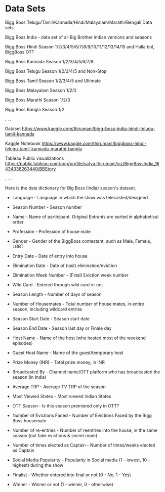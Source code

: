 # Data Sets
Bigg Boss Telugu/Tamil/Kannada/Hindi/Malayalam/Marathi/Bengali Data sets.

Bigg Boss India - data set of all Big Brother Indian versions and seasons


Bigg Boss Hindi Season 1/2/3/4/5/6/7/8/9/10/11/12/13/14/15 and Halla bol, BiggBoss OTT

Bigg Boss Kannada Season 1/2/3/4/5/6/7/8

Bigg Boss Telugu Season 1/2/3/4/5 and Non-Stop

Bigg Boss Tamil Season 1/2/3/4/5 and Ultimate

Bigg Boss Malayalam Season 1/2/3

Bigg Boss Marathi Season 1/2/3

Bigg Boss Bangla Season 1/2

  . . .

Dataset https://www.kaggle.com/thirumani/bigg-boss-india-hindi-telugu-tamil-kannada

Kaggle Notebook https://www.kaggle.com/thirumani/biggboss-hindi-telugu-tamil-kannada-marathi-bangla

Tableau Public visualizations https://public.tableau.com/app/profile/satya.thirumani/viz/BiggBossIndia_16434338263440/BBStory

  . . .

Here is the data dictionary for Big Boss (India) season's dataset.

- Language - Language in which the show was telecasted/designed

- Season Number - Season number

- Name - Name of participant. Original Entrants are sorted in alphabetical order

- Profession - Profession of house mate

- Gender - Gender of the BiggBoss contestant, such as Male, Female, LGBT

- Entry Date - Date of entry into house

- Elimination Date - Date of (last) elimination/eviction

- Elimination Week Number - (Final) Eviction week number

- Wild Card - Entered through wild card or not

- Season Length - Number of days of season

- Number of Housemates - Total number of house mates, in entire season, including wildcard entries

- Season Start Date - Season start date

- Season End Date - Season last day or Finale day

- Host Name - Name of the host (who hosted most of the weekend episodes)

- Guest Host Name - Name of the guest/temporary host

- Prize Money (INR) - Total prize money, in INR

- Broadcasted By - Channel name/OTT platform who has broadcasted the season (in India)

- Average TRP - Average TV TRP of the season

- Most Viewed States - Most viewed Indian States

- OTT Season - Is this season premiered only in OTT?

- Number of Evictions Faced - Number of Evictions Faced by the Bigg Boss housemate

- Number of re-entries - Number of reentries into the house, in the same season (not fake evictions & secret room)

- Number of times elected as Captain - Number of times/weeks elected as Captain

- Social Media Popularity - Popularity in Social media (1 - lowest, 10 - highest) during the show

- Finalist - Whether entered into final or not (0 - No, 1 - Yes)

- Winner - Winner or not (1 - winner, 0 - otherwise)
